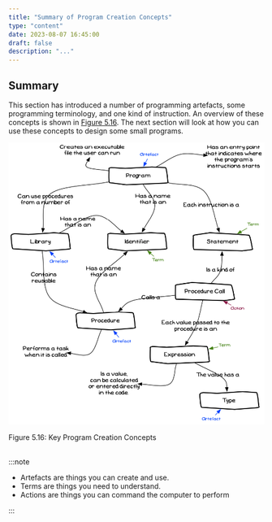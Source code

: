 ```yaml
---
title: "Summary of Program Creation Concepts"
type: "content"
date: 2023-08-07 16:45:00
draft: false
description: "..."
---
```


## Summary

This section has introduced a number of programming artefacts, some programming terminology, and one kind of instruction. An overview of these concepts is shown in [Figure 5.16](#FigureSummary). The next section will look at how you can use these concepts to design some small programs.

<a id="FigureSummary"></a>

![Figure 5.15 Key Program Creation Concepts](./images/program-creation/Summary.png "Key Program Creation Concepts")
<div class="caption"><span class="caption-figure-nbr">Figure 5.16: </span>Key Program Creation Concepts</div><br/>

:::note

- Artefacts are things you can create and use.
- Terms are things you need to understand.
- Actions are things you can command the computer to perform

:::
